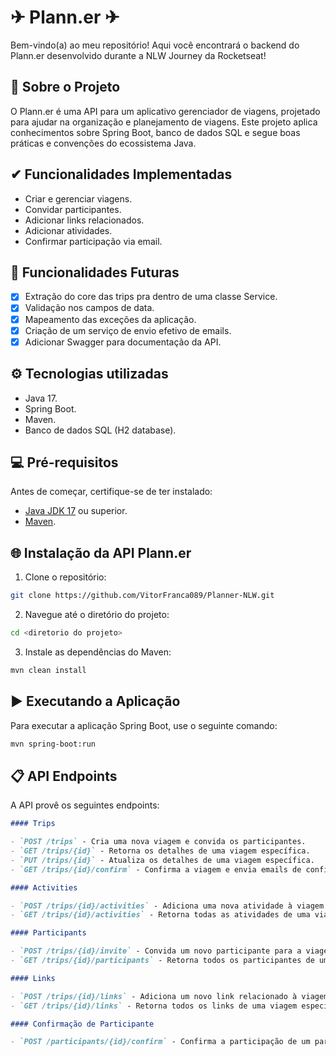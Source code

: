 # ✈ Plann.er ✈

Bem-vindo(a) ao meu repositório! Aqui você encontrará o backend do Plann.er desenvolvido durante a NLW Journey da Rocketseat!

## 📖 Sobre o Projeto

O Plann.er é uma API para um aplicativo gerenciador de viagens, projetado para ajudar na organização e planejamento de viagens. Este projeto aplica conhecimentos sobre Spring Boot, banco de dados SQL e segue boas práticas e convenções do ecossistema Java.

## ✔ Funcionalidades Implementadas

- Criar e gerenciar viagens. 
- Convidar participantes. 
- Adicionar links relacionados. 
- Adicionar atividades. 
- Confirmar participação via email.

## 🔲 Funcionalidades Futuras

- [x] Extração do core das trips pra dentro de uma classe Service.
- [x] Validação nos campos de data.
- [x] Mapeamento das exceções da aplicação.
- [x] Criação de um serviço de envio efetivo de emails.
- [x] Adicionar Swagger para documentação da API.

## ⚙ Tecnologias utilizadas

- Java 17.
- Spring Boot.
- Maven.
- Banco de dados SQL (H2 database).

## 💻 Pré-requisitos

Antes de começar, certifique-se de ter instalado:

- [Java JDK 17](https://www.oracle.com/java/technologies/javase/jdk17-archive-downloads.html) ou superior.
- [Maven](https://maven.apache.org/download.cgi).

## 🌐 Instalação da API Plann.er

1. Clone o repositório:
```bash
git clone https://github.com/VitorFranca089/Planner-NLW.git
```

2. Navegue até o diretório do projeto:
```bash
cd <diretorio do projeto>
```

3. Instale as dependências do Maven:

```bash
mvn clean install
```

## ▶ Executando a Aplicação
Para executar a aplicação Spring Boot, use o seguinte comando:

```bash
mvn spring-boot:run
```

## 📋 API Endpoints

A API provê os seguintes endpoints:

```markdown
#### Trips

- `POST /trips` - Cria uma nova viagem e convida os participantes.
- `GET /trips/{id}` - Retorna os detalhes de uma viagem específica.
- `PUT /trips/{id}` - Atualiza os detalhes de uma viagem específica.
- `GET /trips/{id}/confirm` - Confirma a viagem e envia emails de confirmação para os participantes.

#### Activities

- `POST /trips/{id}/activities` - Adiciona uma nova atividade à viagem.
- `GET /trips/{id}/activities` - Retorna todas as atividades de uma viagem específica.

#### Participants

- `POST /trips/{id}/invite` - Convida um novo participante para a viagem.
- `GET /trips/{id}/participants` - Retorna todos os participantes de uma viagem específica.

#### Links

- `POST /trips/{id}/links` - Adiciona um novo link relacionado à viagem.
- `GET /trips/{id}/links` - Retorna todos os links de uma viagem específica.

#### Confirmação de Participante

- `POST /participants/{id}/confirm` - Confirma a participação de um participante na viagem.
```
